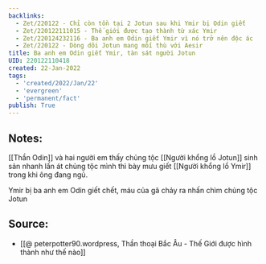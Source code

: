 ```yaml
---
backlinks:
  - Zet/220122 - Chỉ còn tồn tại 2 Jotun sau khi Ymir bị Odin giết
  - Zet/220122111015 - Thế giới được tạo thành từ xác Ymir
  - Zet/220124232116 - Ba anh em Odin giết Ymir vì nó trở nên độc ác
  - Zet/220122 - Dòng dõi Jotun mang mối thù với Aesir
title: Ba anh em Odin giết Ymir, tàn sát người Jotun
UID: 220122110418
created: 22-Jan-2022
tags:
  - 'created/2022/Jan/22'
  - 'evergreen'
  - 'permanent/fact'
publish: True
---
```

## Notes:
[[Thần Odin]] và hai người em thấy chủng tộc [[Người khổng lồ Jotun]] sinh sản nhanh lấn át chủng tộc mình thì bày mưu giết [[Người khổng lồ Ymir]] trong khi ông đang ngủ.

Ymir bị ba anh em Odin giết chết, máu của gã chảy ra nhấn chìm chủng tộc Jotun

## Source:
- [[@ peterpotter90.wordpress, Thần thoại Bắc Âu - Thế Giới được hình thành như thế nào]]


